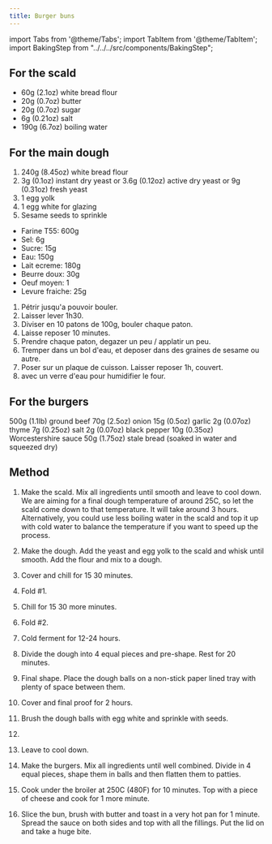 ```yaml
---
title: Burger buns
---
```


import Tabs from '@theme/Tabs';
import TabItem from '@theme/TabItem';
import BakingStep from "../../../src/components/BakingStep";

<Tabs>
<TabItem value="With yudane" label="With yudane" groupId="group1" default>

## For the scald

- 60g (2.1oz) white bread flour
- 20g (0.7oz) butter
- 20g (0.7oz) sugar
- 6g (0.21oz) salt
- 190g (6.7oz) boiling water

## For the main dough

1. 240g (8.45oz) white bread flour
1. 3g (0.1oz) instant dry yeast or 3.6g (0.12oz) active dry yeast or 9g (0.31oz) fresh yeast
1. 1 egg yolk
1. 1 egg white for glazing
1. Sesame seeds to sprinkle

</TabItem>
<TabItem value="Without yudane" label="Without yudane">

- Farine T55: 600g
- Sel: 6g
- Sucre: 15g
- Eau: 150g
- Lait ecreme: 180g
- Beurre doux: 30g
- Oeuf moyen: 1
- Levure fraiche: 25g

1. Pétrir jusqu'a pouvoir bouler.
1. Laisser lever 1h30.
1. Diviser en 10 patons de 100g, bouler chaque paton.
1. Laisse reposer 10 minutes.
1. Prendre chaque paton, degazer un peu / applatir un peu.
1. Tremper dans un bol d'eau, et deposer dans des graines de sesame ou autre.
1. Poser sur un plaque de cuisson. Laisser reposer 1h, couvert.
1. <BakingStep temp="200c" time="20 minutes" fan preheat /> avec un verre d'eau pour humidifier le four.

</TabItem>
</Tabs>

## For the burgers

500g (1.1lb) ground beef
70g (2.5oz) onion
15g (0.5oz) garlic
2g (0.07oz) thyme
7g (0.25oz) salt
2g (0.07oz) black pepper
10g (0.35oz) Worcestershire sauce
50g (1.75oz) stale bread (soaked in water and squeezed dry)

## Method

1. Make the scald. Mix all ingredients until smooth and leave to cool down. We are aiming for a final dough temperature of around 25C, so let the scald come down to that temperature. It will take around 3 hours. Alternatively, you could use less boiling water in the scald and top it up with cold water to balance the temperature if you want to speed up the process.
1. Make the dough. Add the yeast and egg yolk to the scald and whisk until smooth. Add the flour and mix to a dough.
1. Cover and chill for 15 30 minutes.
1. Fold #1.
1. Chill for 15 30 more minutes.
1. Fold #2.
1. Cold ferment for 12-24 hours.
1. Divide the dough into 4 equal pieces and pre-shape. Rest for 20 minutes.
1. Final shape. Place the dough balls on a non-stick paper lined tray with plenty of space between them.
1. Cover and final proof for 2 hours.
1. Brush the dough balls with egg white and sprinkle with seeds.
1. <BakingStep temp="160" time="25 minutes" fan preheat />
1. Leave to cool down.
1. Make the burgers. Mix all ingredients until well combined. Divide in 4 equal pieces, shape them in balls and then flatten them to patties.
1. Cook under the broiler at 250C (480F) for 10 minutes. Top with a piece of cheese and cook for 1 more minute.

1. Slice the bun, brush with butter and toast in a very hot pan for 1 minute. Spread the sauce on both sides and top with all the fillings. Put the lid on and take a huge bite.
